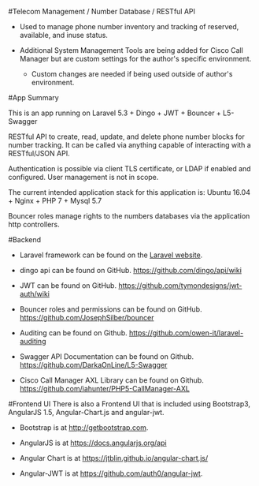 #Telecom Management / Number Database / RESTful API

* Used to manage phone number inventory and tracking of reserved, available, and inuse status. 

* Additional System Management Tools are being added for Cisco Call Manager but are custom settings for the author's specific environment. 
	* Custom changes are needed if being used outside of author's environment.


#App Summary

This is an app running on Laravel 5.3 + Dingo + JWT + Bouncer + L5-Swagger

RESTful API to create, read, update, and delete phone number blocks for number tracking. It can be called via anything capable of interacting with a RESTful/JSON API.

Authentication is possible via client TLS certificate, or LDAP if enabled and configured. User management is not in scope. 

The current intended application stack for this application is: Ubuntu 16.04 + Nginx + PHP 7 + Mysql 5.7

Bouncer roles manage rights to the numbers databases via the application http controllers.


#Backend
* Laravel framework can be found on the [Laravel website](http://laravel.com/docs).

* dingo api can be found on GitHub. https://github.com/dingo/api/wiki

* JWT can be found on GitHub. https://github.com/tymondesigns/jwt-auth/wiki

* Bouncer roles and permissions can be found on GitHub. https://github.com/JosephSilber/bouncer

* Auditing can be found on Github. https://github.com/owen-it/laravel-auditing

* Swagger API Documentation can be found on Github. https://github.com/DarkaOnLine/L5-Swagger

* Cisco Call Manager AXL Library can be found on Github. https://github.com/iahunter/PHP5-CallManager-AXL

#Frontend UI 
There is also a Frontend UI that is included using Bootstrap3, AngularJS 1.5, Angular-Chart.js and angular-jwt. 

* Bootstrap is at http://getbootstrap.com. 

* AngularJS is at https://docs.angularjs.org/api

* Angular Chart is at https://jtblin.github.io/angular-chart.js/

* Angular-JWT is at https://github.com/auth0/angular-jwt. 
